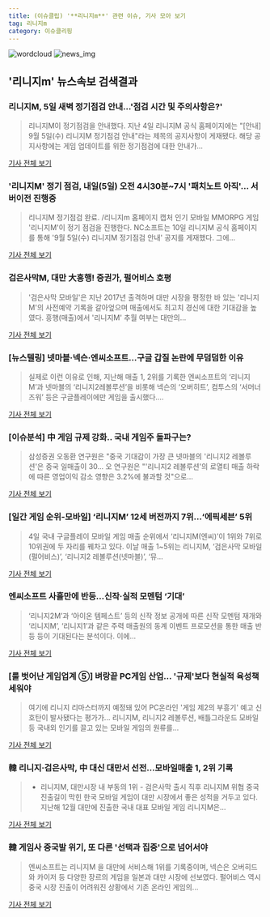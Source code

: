 ```yaml
---
title: (이슈클립) '**리니지m**' 관련 이슈, 기사 모아 보기
tag: 리니지m
category: 이슈클리핑
---
```

![wordcloud](https://s3.ap-northeast-2.amazonaws.com/lyrics101-wordcloud/2018-09-05-1536090550.png)
![news_img](https://user-images.githubusercontent.com/42597476/44507050-1206f400-a6e4-11e8-8d98-7ffbfebb353f.png)
## **'**리니지m**'** 뉴스속보 검색결과
### 리니지M, 5일 새벽 정기점검 안내…'점검 시간 및 주의사항은?'

>리니지M이 정기점검을 안내했다. 지난 4일 리니지M 공식 홈페이지에는 "[안내] 9월 5일(수) 리니지M 정기점검 안내"라는 제목의 공지사항이 게재됐다. 해당 공지사항에는 게임 업데이트를 위한 정기점검에 대한 안내가...

<a href="http://www.topstarnews.net/news/articleView.html?idxno=477190" target="_blank">기사 전체 보기</a>

### '리니지M' 정기 점검, 내일(5일) 오전 4시30분~7시 '패치노트 아직'… 서버이전 진행중

>리니지M 정기점검 완료. /리니지m 홈페이지 캡처 인기 모바일 MMORPG 게임 '리니지M'이 정기 점검을 진행한다. NC소프트는 10일 리니지M 공식 홈페이지를 통해 '9월 5일(수) 리니지M 정기점검 안내' 공지를 게재했다. 그에...

<a href="http://www.kyeongin.com/main/view.php?key=20180904002056103" target="_blank">기사 전체 보기</a>

### 검은사막M, 대만 大흥행! 증권가, 펄어비스 호평

>'검은사막 모바일'은 지난 2017년 출격하며 대만 시장을 평정한 바 있는 '리니지M'의 사전예약 기록을 갈아엎으며 매출에서도 최고치 경신에 대한 기대감을 높였다. 흥행(매출)에서 '리니지M' 추월 여부는 대만의...

<a href="http://www.biztribune.co.kr/news/view.php?no=72461" target="_blank">기사 전체 보기</a>

### [뉴스텔링] 넷마블·넥슨·엔씨소프트…구글 갑질 논란에 무덤덤한 이유

>실제로 이런 이유로 인해, 지난해 매출 1, 2위를 기록한 엔씨소프트의 ‘리니지M’과 넷마블의 ‘리니지2레볼루션’을 비롯해 넥슨의 ‘오버히트’, 컴투스의 ‘서머너즈워’ 등은 구글플레이에만 게임을 출시했다....

<a href="http://www.cnbnews.com/news/article.html?no=383664" target="_blank">기사 전체 보기</a>

### [이슈분석] 中 게임 규제 강화.. 국내 게임주 돌파구는?

>삼성증권 오동환 연구원은 "중국 기대감이 가장 큰 넷마블의 '리니지2 레볼루션'은 중국 일매출이 30... 오 연구원은 "'리니지2 레볼루션'의 로열티 매출 하락에 따른 영업이익 감소 영향은 3.2%에 불과할 것"으로...

<a href="http://www.itooza.com/common/iview.php?no=2018090413363048128" target="_blank">기사 전체 보기</a>

### [일간 게임 순위-모바일] ‘리니지M’ 12세 버전까지 7위…‘에픽세븐’ 5위

>4일 국내 구글플레이 모바일 게임 매출 순위에서 ‘리니지M(엔씨)’이 1위와 7위로 10위권에 두 자리를 꿰차고 있다. 이날 매출 1~5위는 리니지M, ‘검은사막 모바일(펄어비스)’, ‘리니지2 레볼루션(넷마블)’, ‘뮤...

<a href="http://www.kukinews.com/news/article.html?no=582448" target="_blank">기사 전체 보기</a>

### 엔씨소프트 사흘만에 반등…신작·실적 모멘텀 ‘기대’

>‘리니지2M’과 ‘아이온 템페스트’ 등의 신작 정보 공개에 따른 신작 모멘텀 재개와 ‘리니지M’, ‘리니지1’과 같은 주력 매출원의 동계 이벤트 프로모션을 통한 매출 반등 등이 기대된다는 분석이다. 이에...

<a href="http://game.mk.co.kr/view.php?year=2018&no=556140" target="_blank">기사 전체 보기</a>

### [룰 벗어난 게임업계 ⑤] 벼랑끝 PC게임 산업… '규제'보다 현실적 육성책 세워야

>여기에 리니지 리마스터까지 예정돼 있어 PC온라인 '게임 제2의 부흥기' 예고 신호탄이 발사됐다는 평가가... 리니지M, 리니지2 레볼루션, 배틀그라운드 모바일 등 국내외 인기를 끌고 있는 모바일 게임의 원류를...

<a href="http://daily.hankooki.com/lpage/ittech/201809/dh20180904083515138280.htm" target="_blank">기사 전체 보기</a>

### 韓 리니지·검은사막, 中 대신 대만서 선전…모바일매출 1, 2위 기록

>- 리니지M, 대만시장 내 부동의 1위 - 검은사막 출시 직후 리니지M 위협 중국 진출길이 막힌 한국 모바일 게임이 대만 시장에서 좋은 성적을 거두고 있다. 지난해 12월 대만에 진출한 국내 대표 모바일 게임 리니지M은...

<a href="http://www.edaily.co.kr/news/newspath.asp?newsid=01193926619336840" target="_blank">기사 전체 보기</a>

### 韓 게임사 중국발 위기, 또 다른 '선택과 집중'으로 넘어서야

>엔씨소프트는 리니지M 을 대만에 서비스해 1위를 기록중이며, 넥슨은 오버히드와 카이저 등 다양한 장르의 게임을 일본과 대만 시장에 선보였다. 펄어비스 역시 중국 시장 진출이 어려워진 상황에서 기존 온라인 게임의...

<a href="http://it.chosun.com/site/data/html_dir/2018/09/04/2018090400308.html" target="_blank">기사 전체 보기</a>


